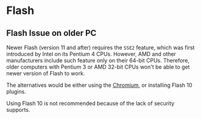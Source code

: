 Flash
=====

## Flash Issue on older PC
Newer Flash (version 11 and after) requires the `SSE2` feature, which was first introduced by Intel on its Pentium 4 CPUs.  However, AMD and other manufacturers include such feature only on their 64-bit CPUs.  Therefore, older computers with Pentium 3 or AMD 32-bit CPUs won't be able to get newer version of Flash to work.

The alternatives would be either using the [Chromium](https://www.chromium.org), or installing Flash 10 plugins.

Using Flash 10 is not recommended because of the lack of security supports.
